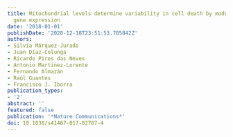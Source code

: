 ```yaml
---
title: Mitochondrial levels determine variability in cell death by modulating apoptotic
  gene expression
date: '2018-01-01'
publishDate: '2020-12-18T23:51:53.705842Z'
authors:
- Silvia Márquez-Jurado
- Juan Díaz-Colunga
- Ricardo Pires das Neves
- Antonio Martinez-Lorente
- Fernando Almazán
- Raúl Guantes
- Francisco J. Iborra
publication_types:
- '2'
abstract: ''
featured: false
publication: '*Nature Communications*'
doi: 10.1038/s41467-017-02787-4
---
```


